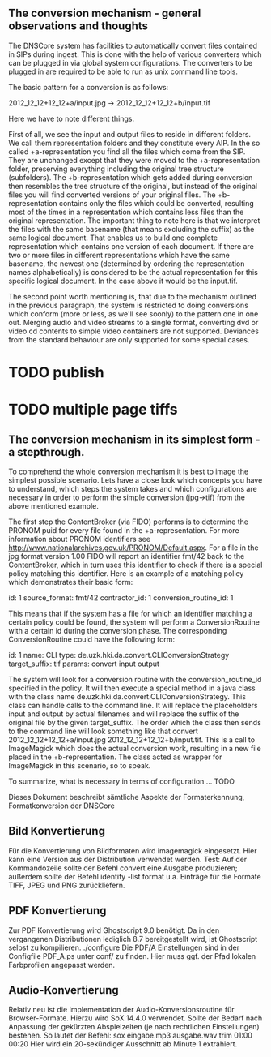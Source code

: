 
## The conversion mechanism - general observations and thoughts

The DNSCore system has facilities to automatically convert files contained in SIPs during ingest.
This is done with the help of various converters which can be plugged in via global system configurations.
The converters to be plugged in are required to be able to run as unix command line tools.

The basic pattern for a conversion is as follows:

2012_12_12+12_12+a/input.jpg -> 2012_12_12+12_12+b/input.tif

Here we have to note different things. 

First of all, we see the input and output files to reside in different
folders. We call them representation folders and they constitute every AIP. In the so called +a-representation
you find all the files which come from the SIP. They are unchanged except that they were moved to the +a-representation folder,
preserving everything including the original tree structure (subfolders). The +b-representation which gets added during
conversion then resembles the tree structure of the original, but instead of the original files you will find converted
versions of your original files. The +b-representation contains only the files which could be converted, resulting most of
the times in a representation which contains less files than the original representation. The important thing to note here
is that we interpret the files with the same basename (that means excluding the suffix) as the same logical document. That enables
us to build one complete representation which contains one version of each document. If there are two or more files in different
representations which have the same basename, the newest one (determined by ordering the representation names alphabetically)
is considered to be the actual representation for this specific logical document. In the case above it would be the input.tif.

The second point worth mentioning is, that due to the mechanism outlined in the previous paragraph, the system is restricted
to doing conversions which conform (more or less, as we'll see soonly) to the pattern one in one out. Merging audio and video
streams to a single format, converting dvd or video cd contents to simple video containers are not supported. Deviances from the
standard behaviour are only supported for some special cases.

# TODO publish
# TODO multiple page tiffs

## The conversion mechanism in its simplest form - a stepthrough.

To comprehend the whole conversion mechanism it is best to image the simplest possible scenario.
Lets have a close look which concepts you have to understand, which steps the system takes and which configurations are necessary
in order to perform the simple conversion (jpg->tif) from the above mentioned example. 

The first step the ContentBroker (via FIDO) performs is to determine the PRONOM puid for every file found in the +a-representation. For more
information about PRONOM identifiers see http://www.nationalarchives.gov.uk/PRONOM/Default.aspx. For a file in the jpg format version 1.00
FIDO will report an identifier fmt/42 back to the ContentBroker, which in turn uses this identifier to check if there is a special
policy matching this identifier. Here is an example of a matching policy which demonstrates their basic form:

id: 1
source_format: fmt/42
contractor_id: 1
conversion_routine_id: 1

This means that if the system has a file for which an identifier matching a certain policy could be found, the system
will perform a ConversionRoutine with a certain id during the conversion phase. The corresponding ConversionRoutine could
have the following form:

id: 1
name: CLI
type: de.uzk.hki.da.convert.CLIConversionStrategy
target_suffix: tif
params: convert input output

The system will look for a conversion routine with the conversion_routine_id specified in the policy. It will then
execute a special method in a java class with the class name de.uzk.hki.da.convert.CLIConversionStrategy. This
class can handle calls to the command line. It will replace the placeholders input and output by actual filenames and
will replace the suffix of the original file by the given target_suffix. The order which the class then sends
to the command line will look something like that convert 2012_12_12+12_12+a/input.jpg 2012_12_12+12_12+b/input.tif.
This is a call to ImageMagick which does the actual conversion work, resulting in a new file placed in the 
+b-representation. The class acted as wrapper for ImageMagick in this scenario, so to speak. 

To summarize, what is necessary in terms of configuration ... TODO











Dieses Dokument beschreibt sämtliche Aspekte der Formaterkennung, Formatkonversion der DNSCore

## Bild Konvertierung
Für die Konvertierung von Bildformaten wird imagemagick eingesetzt. Hier kann eine Version aus der Distribution verwendet werden.
Test: Auf der Kommandozeile sollte der Befehl convert eine Ausgabe produzieren; außerdem sollte der Befehl identify -list format u.a. Einträge für die Formate TIFF, JPEG und PNG zurückliefern.

## PDF Konvertierung
Zur PDF Konvertierung wird Ghostscript 9.0 benötigt. Da in den vergangenen Distributionen lediglich 8.7 bereitgestellt wird, ist Ghostscript selbst zu kompilieren.
./configure
Die PDF/A Einstellungen sind in der Configfile PDF_A.ps unter conf/ zu finden. Hier muss ggf. der Pfad lokalen Farbprofilen angepasst werden.

## Audio-Konvertierung
Relativ neu ist die Implementation der Audio-Konversionsroutine für Browser-Formate. Hierzu wird SoX 14.4.0 verwendet. Sollte der Bedarf nach Anpassung der gekürzten Abspielzeiten (je nach rechtlichen Einstellungen) bestehen. So lautet der Befehl:
sox eingabe.mp3 ausgabe.wav trim 01:00 00:20
Hier wird ein 20-sekündiger Ausschnitt ab Minute 1 extrahiert.
